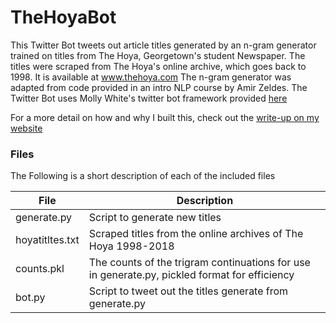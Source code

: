 # TheHoyaBot

This Twitter Bot tweets out article titles generated by an n-gram generator trained on titles from The Hoya, Georgetown's student Newspaper.
The titles were scraped from The Hoya's online archive, which goes back to 1998. It is available at www.thehoya.com
The n-gram generator was adapted from code provided in an intro NLP course by Amir Zeldes.
The Twitter Bot uses Molly White's twitter bot framework provided [here](http://blog.mollywhite.net/how-to-create-a-twitter-bot/)

For a more detail on how and why I built this, check out the [write-up on my website](https://sites.google.com/view/ryanamannion/projects/nlp-twitter-bot-project)

### Files
The Following is a short description of each of the included files

| File		|Description	|
|---------|-------------|
|generate.py	|Script to generate new titles|
|hoyatitltes.txt|Scraped titles from the online archives of The Hoya 1998-2018|
|counts.pkl	|The counts of the trigram continuations for use in generate.py, pickled format for efficiency|
|bot.py		|Script to tweet out the titles generate from generate.py|


